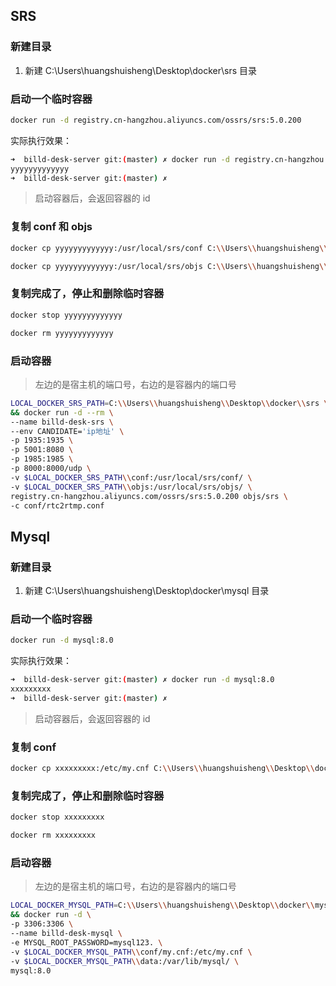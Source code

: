 ## SRS

### 新建目录

1. 新建 C:\\Users\\huangshuisheng\\Desktop\\docker\\srs 目录

### 启动一个临时容器

```bash
docker run -d registry.cn-hangzhou.aliyuncs.com/ossrs/srs:5.0.200
```

实际执行效果：

```bash
➜  billd-desk-server git:(master) ✗ docker run -d registry.cn-hangzhou.aliyuncs.com/ossrs/srs:5.0.200
yyyyyyyyyyyyy
➜  billd-desk-server git:(master) ✗
```

> 启动容器后，会返回容器的 id

### 复制 conf 和 objs

```bash
docker cp yyyyyyyyyyyyy:/usr/local/srs/conf C:\\Users\\huangshuisheng\\Desktop\\docker\\srs
```

```bash
docker cp yyyyyyyyyyyyy:/usr/local/srs/objs C:\\Users\\huangshuisheng\\Desktop\\docker\\srs
```

### 复制完成了，停止和删除临时容器

```bash
docker stop yyyyyyyyyyyyy
```

```bash
docker rm yyyyyyyyyyyyy
```

### 启动容器

> 左边的是宿主机的端口号，右边的是容器内的端口号

```bash
LOCAL_DOCKER_SRS_PATH=C:\\Users\\huangshuisheng\\Desktop\\docker\\srs \
&& docker run -d --rm \
--name billd-desk-srs \
--env CANDIDATE='ip地址' \
-p 1935:1935 \
-p 5001:8080 \
-p 1985:1985 \
-p 8000:8000/udp \
-v $LOCAL_DOCKER_SRS_PATH\\conf:/usr/local/srs/conf/ \
-v $LOCAL_DOCKER_SRS_PATH\\objs:/usr/local/srs/objs/ \
registry.cn-hangzhou.aliyuncs.com/ossrs/srs:5.0.200 objs/srs \
-c conf/rtc2rtmp.conf
```

## Mysql

### 新建目录

1. 新建 C:\\Users\\huangshuisheng\\Desktop\\docker\\mysql 目录

### 启动一个临时容器

```bash
docker run -d mysql:8.0
```

实际执行效果：

```bash
➜  billd-desk-server git:(master) ✗ docker run -d mysql:8.0
xxxxxxxxx
➜  billd-desk-server git:(master) ✗
```

> 启动容器后，会返回容器的 id

### 复制 conf

```bash
docker cp xxxxxxxxx:/etc/my.cnf C:\\Users\\huangshuisheng\\Desktop\\docker\\mysql\\conf
```

### 复制完成了，停止和删除临时容器

```bash
docker stop xxxxxxxxx
```

```bash
docker rm xxxxxxxxx
```

### 启动容器

> 左边的是宿主机的端口号，右边的是容器内的端口号

```bash
LOCAL_DOCKER_MYSQL_PATH=C:\\Users\\huangshuisheng\\Desktop\\docker\\mysql \
&& docker run -d \
-p 3306:3306 \
--name billd-desk-mysql \
-e MYSQL_ROOT_PASSWORD=mysql123. \
-v $LOCAL_DOCKER_MYSQL_PATH\\conf/my.cnf:/etc/my.cnf \
-v $LOCAL_DOCKER_MYSQL_PATH\\data:/var/lib/mysql/ \
mysql:8.0
```
